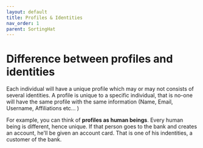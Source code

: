 ```yaml
---
layout: default
title: Profiles & Identities
nav_order: 1
parent: SortingHat
---
```


# Difference between profiles and identities

Each individual will have a unique profile which may or may not consists of several identities. A profile is unique to a specific individual, that is no-one will have the same profile with the same information (Name, Email, Username, Affiliations etc... )

For example, you can think of <strong>profiles as human beings</strong>. Every human being is different, hence unique. If that person goes to the bank and creates an account, he'll be given an account card. That is one of his indentities, a customer of the bank.
